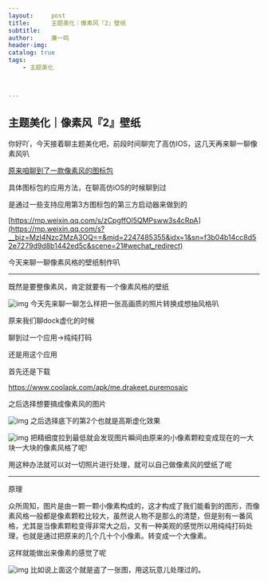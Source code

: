 ```yaml
---
layout:     post
title:      主题美化｜像素风『2』壁纸
subtitle:   
author:     廉一鸣
header-img: 
catalog: true
tags:
    - 主题美化



---
```


## 主题美化｜像素风『2』壁纸

你好吖，今天接着聊主题美化吧，前段时间聊完了高仿IOS，这几天再来聊一聊像素风叭

[原来咱聊到了一款像素风的图标包](https://mp.weixin.qq.com/s?__biz=MzI4Nzc2MzA3OQ==&mid=2247484885&idx=1&sn=4754c0f4ab85379426aede316e11fe47&scene=21#wechat_redirect)

具体图标包的应用方法，在聊高仿iOS的时候聊到过

是通过一些支持应用第3方图标包的第三方启动器来做到的

[https://mp.weixin.qq.com/s/zCpgffOl5QMPsww3s4cRpA](https://mp.weixin.qq.com/s?__biz=MzI4Nzc2MzA3OQ==&mid=2247485355&idx=1&sn=f3b04b14cc8d52e7279d9d8b1442ed5c&scene=21#wechat_redirect)

今天来聊一聊像素风格的壁纸制作叭

------

既然是要整像素风，肯定就要有一个像素风格的壁纸

![img](https://mmbiz.qpic.cn/mmbiz_jpg/tMsLbdfwxoPXuIB8WQjZCMk5V4M6fEahsBsTgXwArqbQYEjiaWOTWMibz7zNLM5ibuyg0SuoM32eGAM38rfQC2pSw/640?wx_fmt=jpeg&tp=webp&wxfrom=5&wx_lazy=1&wx_co=1)
今天先来聊一聊怎么样把一张高画质的照片转换成想抽风格叭

原来我们聊dock虚化的时候

聊到过一个应用→纯纯打码

还是用这个应用

首先还是下载

https://www.coolapk.com/apk/me.drakeet.puremosaic

之后选择想要搞成像素风的图片

![img](https://mmbiz.qpic.cn/mmbiz_jpg/tMsLbdfwxoPXuIB8WQjZCMk5V4M6fEahsjVHSmyiaK7apQKvQp68b4A1RWB3Xh2SUlLvMFUeHDJWWiaGEBNlAiajA/640?wx_fmt=jpeg&tp=webp&wxfrom=5&wx_lazy=1&wx_co=1)
之后选择底下的第2个也就是高斯虚化效果

![img](https://mmbiz.qpic.cn/mmbiz_jpg/tMsLbdfwxoPXuIB8WQjZCMk5V4M6fEahaGTJ4rfibFMqPE87quFvUmDPGQVQH8JicKeNiathicWl4s5B3jcrFLm9kw/640?wx_fmt=jpeg&tp=webp&wxfrom=5&wx_lazy=1&wx_co=1)
把精细度拉到最低就会发现图片瞬间由原来的小像素颗粒变成现在的一大块一大块的像素风格了呢!

用这种办法就可以对一切照片进行处理，就可以自己做像素风的壁纸了呢

------

原理

众所周知，图片是由一颗一颗小像素构成的，这才构成了我们能看到的图形，而像素风格一般都是像素颗粒比较大，虽然说人物不是那么的清楚，但是别有一番风格，尤其是当像素颗粒变得非常大之后，又有一种美观的感觉所以用纯纯打码处理，也就是通过把原来的几个几十个小像素。转变成一个大像素。

这样就能做出来像素的感觉了呢

![img](https://mmbiz.qpic.cn/mmbiz_jpg/tMsLbdfwxoPXuIB8WQjZCMk5V4M6fEah5ickJ3Av8b8RtZVm705dGHIIYqpPPZsbRb2BG5pITictaK0ibibQKcHYUQ/640?wx_fmt=jpeg&tp=webp&wxfrom=5&wx_lazy=1&wx_co=1)
比如说上面这个就是盗了一张图，用这玩意儿处理过的。

